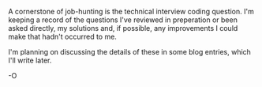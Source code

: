 A cornerstone of job-hunting is the technical interview coding question. I'm keeping a record of the questions I've reviewed in preperation or been asked directly, my solutions and, if possible, any improvements I could make that hadn't occurred to me.

I'm planning on discussing the details of these in some blog entries, which I'll write later.

-O
